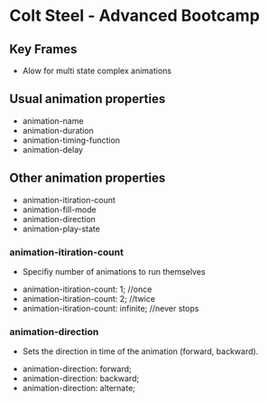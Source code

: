 # Colt Steel - Advanced Bootcamp

## Key Frames

- Alow for multi state complex animations

## Usual animation properties

- animation-name
- animation-duration
- animation-timing-function
- animation-delay

## Other animation properties

- animation-itiration-count
- animation-fill-mode
- animation-direction
- animation-play-state

### animation-itiration-count

- Specifiy number of animations to run themselves

* animation-itiration-count: 1; //once
* animation-itiration-count: 2; //twice
* animation-itiration-count: infinite; //never stops

### animation-direction

- Sets the direction in time of the animation (forward, backward).

* animation-direction: forward;
* animation-direction: backward;
* animation-direction: alternate;
